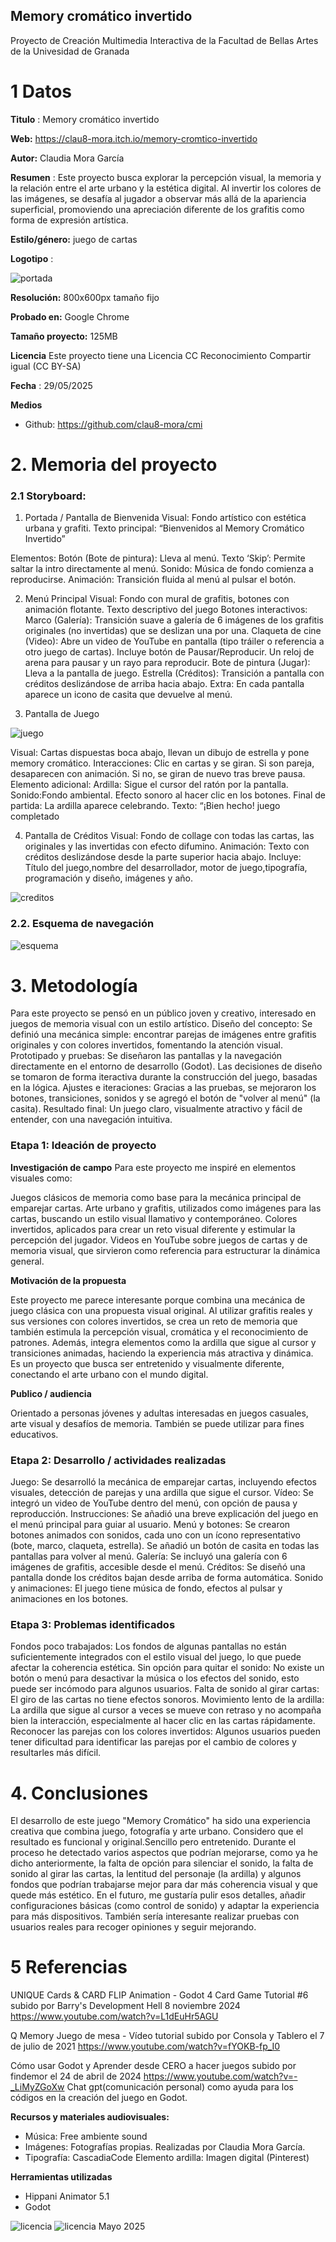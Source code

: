 ## Memory cromático invertido

Proyecto de Creación Multimedia Interactiva de la  Facultad de Bellas Artes de la Univesidad de Granada

# 1 Datos 

**Titulo** : Memory cromático invertido

**Web:**   https://clau8-mora.itch.io/memory-cromtico-invertido

**Autor:**  Claudia Mora García

**Resumen** : Este proyecto busca explorar la percepción visual, la memoria y la relación entre el arte urbano y la estética digital. Al invertir los colores de las imágenes, se desafía al jugador a observar más allá de la apariencia superficial, promoviendo una apreciación diferente de los grafitis como forma de expresión artística.

**Estilo/género:** juego de cartas

**Logotipo** : 

![portada](https://github.com/clau8-mora/cmi/blob/master/portadajuego.jpg)

**Resolución:** 800x600px tamaño fijo 

**Probado en:** Google Chrome 

**Tamaño proyecto:** 125MB 

**Licencia** Este proyecto tiene una Licencia CC Reconocimiento Compartir igual (CC BY-SA)

**Fecha** : 29/05/2025

**Medios** 

- Github: https://github.com/clau8-mora/cmi


# 2. Memoria del proyecto 

### 2.1 Storyboard: 
1. Portada / Pantalla de Bienvenida
Visual: Fondo artístico con estética urbana y grafiti.
Texto principal: “Bienvenidos al Memory Cromático Invertido”

Elementos:
Botón (Bote de pintura): Lleva al menú.
Texto ‘Skip’: Permite saltar la intro directamente al menú.
Sonido: Música de fondo comienza a reproducirse.
Animación: Transición fluida al menú al pulsar el botón.

2. Menú Principal
Visual: Fondo con mural de grafitis, botones con animación flotante.
Texto descriptivo del juego
Botones interactivos:
Marco (Galería): Transición suave a galería de 6 imágenes de los grafitis originales (no invertidas) que se deslizan una por una.
Claqueta de cine (Video): Abre un video de YouTube en pantalla (tipo tráiler o referencia a otro juego de cartas).
Incluye botón de Pausar/Reproducir. Un reloj de arena para pausar y un rayo para reproducir.
Bote de pintura (Jugar): Lleva a la pantalla de juego.
Estrella (Créditos): Transición a pantalla con créditos deslizándose de arriba hacia abajo.
Extra: En cada pantalla aparece un icono de casita que devuelve al menú.

3. Pantalla de Juego



![juego](https://github.com/clau8-mora/cmi/blob/master/juego.jpg)




Visual: Cartas dispuestas boca abajo, llevan un dibujo de estrella y pone memory cromático.
Interacciones:
Clic en cartas y se giran.
Si son pareja, desaparecen con animación.
Si no, se giran de nuevo tras breve pausa.
Elemento adicional:
Ardilla: Sigue el cursor del ratón por la pantalla.
Sonido:Fondo ambiental.
Efecto sonoro al hacer clic en los botones.
Final de partida:
La ardilla aparece celebrando.
Texto: “¡Bien hecho! juego completado

4. Pantalla de Créditos 
Visual: Fondo de collage con todas las cartas, las originales y las invertidas con efecto difumino.
Animación: Texto con créditos deslizándose desde la parte superior hacia abajo.
Incluye: Título del juego,nombre del desarrollador, motor de juego,tipografía, programación y diseño, imágenes y año.



  ![creditos](https://github.com/clau8-mora/cmi/blob/master/creditos.jpg) 

  


### 2.2. Esquema de navegación 
![esquema](https://github.com/clau8-mora/cmi/blob/master/Diagramadraw.jpg) 


# 3. Metodología

Para este proyecto se pensó en un público joven y creativo, interesado en juegos de memoria visual con un estilo artístico.
Diseño del concepto:
Se definió una mecánica simple: encontrar parejas de imágenes entre grafitis originales y con colores invertidos, fomentando la atención visual.
Prototipado y pruebas:
Se diseñaron las pantallas y la navegación directamente en el entorno de desarrollo (Godot). Las decisiones de diseño se tomaron de forma iteractiva durante la construcción del juego, basadas en la lógica.
Ajustes e iteraciones:
Gracias a las pruebas, se mejoraron los botones, transiciones, sonidos y se agregó el botón de "volver al menú" (la casita).
Resultado final:
Un juego claro, visualmente atractivo y fácil de entender, con una navegación intuitiva.



### Etapa 1: Ideación de proyecto

**Investigación de campo** Para este proyecto me inspiré en elementos visuales como:

Juegos clásicos de memoria como base para la mecánica principal de emparejar cartas.
Arte urbano y grafitis, utilizados como imágenes para las cartas, buscando un estilo visual llamativo y contemporáneo.
Colores invertidos, aplicados para crear un reto visual diferente y estimular la percepción del jugador.
Videos en YouTube sobre juegos de cartas y de memoria visual, que sirvieron como referencia para estructurar la dinámica general.

**Motivación de la propuesta** 

Este proyecto me parece interesante porque combina una mecánica de juego clásica con una propuesta visual original. Al utilizar grafitis reales y sus versiones con colores invertidos, se crea un reto de memoria que también estimula la percepción visual, cromática y el reconocimiento de patrones. Además, integra elementos como la ardilla que sigue al cursor y transiciones animadas, haciendo la experiencia más atractiva y dinámica. Es un proyecto que busca ser entretenido y visualmente diferente, conectando el arte urbano con el mundo digital.

**Publico / audiencia**

Orientado a personas jóvenes y adultas interesadas en juegos casuales, arte visual y desafíos de memoria. También se puede utilizar para fines educativos.


### Etapa 2: Desarrollo / actividades realizadas

Juego: Se desarrolló la mecánica de emparejar cartas, incluyendo efectos visuales, detección de parejas y una ardilla que sigue el cursor.
Vídeo: Se integró un video de YouTube dentro del menú, con opción de pausa y reproducción.
Instrucciones: Se añadió una breve explicación del juego en el menú principal para guiar al usuario.
Menú y botones: Se crearon botones animados con sonidos, cada uno con un ícono representativo (bote, marco, claqueta, estrella). Se añadió un botón de casita en todas las pantallas para volver al menú.
Galería: Se incluyó una galería con 6 imágenes de grafitis, accesible desde el menú.
Créditos: Se diseñó una pantalla donde los créditos bajan desde arriba de forma automática.
Sonido y animaciones: El juego tiene música de fondo, efectos al pulsar y animaciones en los botones.




### Etapa 3: Problemas identificados
Fondos poco trabajados:
Los fondos de algunas pantallas no están suficientemente integrados con el estilo visual del juego, lo que puede afectar la coherencia estética.
Sin opción para quitar el sonido:
No existe un botón o menú para desactivar la música o los efectos del sonido, esto puede ser incómodo para algunos usuarios.
Falta de sonido al girar cartas:
El giro de las cartas no tiene efectos sonoros.
Movimiento lento de la ardilla:
La ardilla que sigue al cursor a veces se mueve con retraso y no acompaña bien la interacción, especialmente al hacer clic en las cartas rápidamente.
Reconocer las parejas con los colores invertidos:
Algunos usuarios pueden tener dificultad para identificar las parejas por el cambio de colores y resultarles más difícil.


# 4. Conclusiones 
El desarrollo de este juego "Memory Cromático" ha sido una experiencia creativa que combina juego, fotografía y arte urbano. Considero que el resultado es funcional y original.Sencillo pero entretenido.
Durante el proceso he detectado varios aspectos que podrían mejorarse, como ya he dicho anteriormente, la falta de opción para silenciar el sonido, la falta de sonido al girar las cartas, la lentitud del personaje (la ardilla) y algunos fondos que podrían trabajarse mejor para dar más coherencia visual y que quede más estético.
En el futuro, me gustaría pulir esos detalles, añadir configuraciones básicas (como control de sonido) y adaptar la experiencia para más dispositivos. También sería interesante realizar pruebas con usuarios reales para recoger opiniones y seguir mejorando.


# 5 Referencias 

UNIQUE Cards & CARD FLIP Animation - Godot 4 Card Game Tutorial #6  subido por 
Barry's Development Hell 8 noviembre 2024 https://www.youtube.com/watch?v=L1dEuHr5AGU 

Q Memory Juego de mesa - Vídeo tutorial subido por Consola y Tablero el 7 de julio de 2021
https://www.youtube.com/watch?v=fYOKB-fp_I0

Cómo usar Godot y Aprender desde CERO a hacer juegos subido por findemor el 24 de abril de 2024 https://www.youtube.com/watch?v=-_LiMyZGoXw
Chat gpt(comunicación personal) como ayuda para los códigos en la creación del juego en Godot.

**Recursos y materiales audiovisuales:**

* Música: Free ambiente sound
* Imágenes: Fotografías propias. Realizadas por Claudia Mora García.
* Tipografía: CascadiaCode
 Elemento ardilla: Imagen digital (Pinterest)

**Herramientas utilizadas**

- Hippani Animator 5.1
- Godot

![licencia](https://github.com/clau8-mora/cmi/blob/master/licencia%20.jpg)
![licencia](https://github.com/clau8-mora/cmi/blob/master/LICENSE)
Mayo 2025
